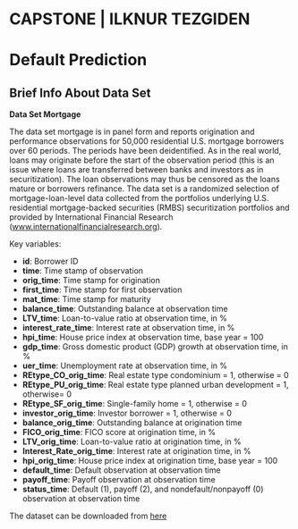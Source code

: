 # CAPSTONE | ILKNUR TEZGIDEN
# Default Prediction

## Brief Info About Data Set

**Data Set Mortgage**

The data set mortgage is in panel form and reports origination and performance observations for 50,000 residential U.S. mortgage borrowers over 60 periods. The periods have been deidentified. As in the real world, loans may originate before the start of the observation period (this is an issue where loans are transferred between banks and investors as in securitization). The loan observations may thus be censored as the loans mature or borrowers refinance. The data set is a randomized selection of mortgage-loan-level data collected from the portfolios underlying U.S. residential mortgage-backed securities (RMBS) securitization portfolios and provided by International Financial Research (www.internationalfinancialresearch.org). 

Key variables:

- __**id**__: Borrower ID
- __**time**__: Time stamp of observation
- __**orig_time**__: Time stamp for origination
- __**first_time**__: Time stamp for first observation
- __**mat_time**__: Time stamp for maturity
- __**balance_time**__: Outstanding balance at observation time
- __**LTV_time**__: Loan-to-value ratio at observation time, in %
- __**interest_rate_time**__: Interest rate at observation time, in %
- __**hpi_time**__: House price index at observation time, base year = 100
- __**gdp_time**__: Gross domestic product (GDP) growth at observation time, in %
- __**uer_time**__: Unemployment rate at observation time, in %
- __**REtype_CO_orig_time**__: Real estate type condominium = 1, otherwise = 0
- __**REtype_PU_orig_time**__: Real estate type planned urban development = 1, otherwise= 0
- __**REtype_SF_orig_time**__: Single-family home = 1, otherwise = 0
- __**investor_orig_time**__: Investor borrower = 1, otherwise = 0
- __**balance_orig_time**__: Outstanding balance at origination time
- __**FICO_orig_time**__: FICO score at origination time, in %
- __**LTV_orig_time**__: Loan-to-value ratio at origination time, in %
- __**Interest_Rate_orig_time**__: Interest rate at origination time, in %
- __**hpi_orig_time**__: House price index at origination time, base year = 100
- __**default_time**__: Default observation at observation time
- __**payoff_time**__: Payoff observation at observation time
- __**status_time**__: Default (1), payoff (2), and nondefault/nonpayoff (0) observation at observation time

The dataset can be downloaded from [here](http://www.creditriskanalytics.net/uploads/1/9/5/1/19511601/mortgage.rar)
